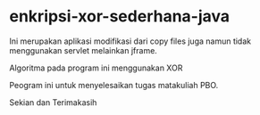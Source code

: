 # enkripsi-xor-sederhana-java
Ini merupakan aplikasi modifikasi dari copy files juga namun tidak menggunakan servlet melainkan jframe.

Algoritma pada program ini menggunakan XOR

Peogram ini untuk menyelesaikan tugas matakuliah PBO.

Sekian dan Terimakasih

